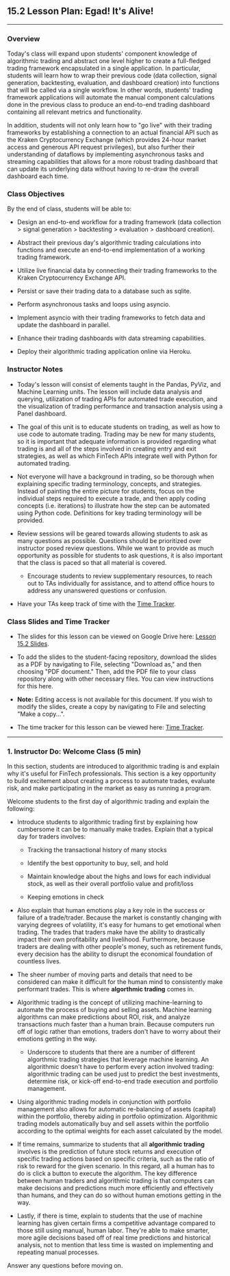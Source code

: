 ## 15.2 Lesson Plan: Egad! It's Alive!

---

### Overview

Today's class will expand upon students' component knowledge of algorithmic trading and abstract one level higher to create a full-fledged trading framework encapsulated in a single application. In particular, students will learn how to wrap their previous code (data collection, signal generation, backtesting, evaluation, and dashboard creation) into functions that will be called via a single workflow. In other words, students' trading framework applications will automate the manual component calculations done in the previous class to produce an end-to-end trading dashboard containing all relevant metrics and functionality.

In addition, students will not only learn how to "go live" with their trading frameworks by establishing a connection to an actual financial API such as the Kraken Cryptocurrency Exchange (which provides 24-hour market access and generous API request privileges), but also further their understanding of dataflows by implementing asynchronous tasks and streaming capabilities that allows for a more robust trading dashboard that can update its underlying data without having to re-draw the overall dashboard each time.

### Class Objectives

By the end of class, students will be able to:

* Design an end-to-end workflow for a trading framework (data collection > signal generation > backtesting > evaluation > dashboard creation).

* Abstract their previous day's algorithmic trading calculations into functions and execute an end-to-end implementation of a working trading framework.

* Utilize live financial data by connecting their trading frameworks to the Kraken Cryptocurrency Exchange API.

* Persist or save their trading data to a database such as sqlite.

* Perform asynchronous tasks and loops using asyncio.

* Implement asyncio with their trading frameworks to fetch data and update the dashboard in parallel.

* Enhance their trading dashboards with data streaming capabilities.

* Deploy their algorithmic trading application online via Heroku.

### Instructor Notes

* Today's lesson will consist of elements taught in the Pandas, PyViz, and Machine Learning units. The lesson will include data analysis and querying, utilization of trading APIs for automated trade execution, and the visualization of trading performance and transaction analysis using a Panel dashboard.

* The goal of this unit is to educate students on trading, as well as how to use code to automate trading. Trading may be new for many students, so it is important that adequate information is provided regarding what trading is and all of the steps involved in creating entry and exit strategies, as well as which FinTech APIs integrate well with Python for automated trading.

* Not everyone will have a background in trading, so be thorough when explaining specific trading terminology, concepts, and strategies. Instead of painting the entire picture for students, focus on the individual steps required to execute a trade, and then apply coding concepts (i.e. iterations) to illustrate how the step can be automated using Python code. Definitions for key trading terminology will be provided.

* Review sessions will be geared towards allowing students to ask as many questions as possible. Questions should be prioritized over instructor posed review questions. While we want to provide as much opportunity as possible for students to ask questions, it is also important that the class is paced so that all material is covered.

  * Encourage students to review supplementary resources, to reach out to TAs individually for assistance, and to attend office hours to address any unanswered questions or confusion.

* Have your TAs keep track of time with the [Time Tracker](TimeTracker.xlsx).

### Class Slides and Time Tracker

* The slides for this lesson can be viewed on Google Drive here: [Lesson 15.2 Slides]().

* To add the slides to the student-facing repository, download the slides as a PDF by navigating to File, selecting "Download as," and then choosing "PDF document." Then, add the PDF file to your class repository along with other necessary files. You can view instructions for this here.

* **Note:** Editing access is not available for this document. If you wish to modify the slides, create a copy by navigating to File and selecting "Make a copy...".

* The time tracker for this lesson can be viewed here: [Time Tracker](TimeTracker.xlsx).

---

### 1. Instructor Do: Welcome Class (5 min)

In this section, students are introduced to algorithmic trading is and explain why it's useful for FinTech professionals. This section is a key opportunity to build excitement about creating a process to automate trades, evaluate risk, and make participating in the market as easy as running a program.

Welcome students to the first day of algorithmic trading and explain the following:

* Introduce students to algorithmic trading first by explaining how cumbersome it can be to manually make trades. Explain that a typical day for traders involves:

  * Tracking the transactional history of many stocks

  * Identify the best opportunity to buy, sell, and hold

  * Maintain knowledge about the highs and lows for each individual stock, as well as their overall portfolio value and profit/loss

  * Keeping emotions in check

* Also explain that human emotions play a key role in the success or failure of a trade/trader. Because the market is constantly changing with varying degrees of volatility, it's easy for humans to get emotional when trading. The trades that traders make have the ability to drastically impact their own profitability and livelihood. Furthermore, because traders are dealing with other people's money, such as retirement funds, every decision has the ability to disrupt the economical foundation of countless lives.

* The sheer number of moving parts and details that need to be considered can make it difficult for the human mind to consistently make performant trades. This is where **algorthmic trading** comes in.

* Algorithmic trading is the concept of utilizing machine-learning to automate the process of buying and selling assets. Machine learning algorithms can make predictions about ROI, risk, and analyze transactions much faster than a human brain. Because computers run off of logic rather than emotions, traders don't have to worry about their emotions getting in the way.

  * Underscore to students that there are a number of different algorthmic trading strategies that leverage machine learning. An algorithmic doesn't have to perform every action involved trading: algorithmic trading can be used just to predict the best investments, determine risk, or kick-off end-to-end trade execution and portfolio management.

* Using algorithmic trading models in conjunction with portfolio management also allows for automatic re-balancing of assets (capital) within the portfolio, thereby aiding in portfolio optimization. Algorithmic trading models automatically buy and sell assets within the portfolio according to the optimal weights for each asset calculated by the model.

* If time remains, summarize to students that all **algorithmic trading** involves is the prediction of future stock returns and execution of specific trading actions based on specific criteria, such as the ratio of risk to reward for the given scenario. In this regard, all a human has to do is click a button to execute the algorithm. The key difference between human traders and algorithmic trading is that computers can make decisions and predictions much more efficiently and effectively than humans, and they can do so without human emotions getting in the way.

* Lastly, if there is time, explain to students that the use of machine learning has given certain firms a competitive advantage compared to those still using manual, human labor. They're able to make smarter, more agile decisions based off of real time predictions and historical analysis, not to mention that less time is wasted on implementing and repeating manual processes.

Answer any questions before moving on.

